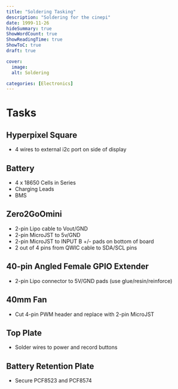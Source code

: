 ```yaml
---
title: "Soldering Tasking"
description: "Soldering for the cinepi"
date: 1999-11-26
hideSummary: true
ShowWordCount: true
ShowReadingTime: true
ShowToC: true
draft: true

cover:
  image: 
  alt: Soldering

categories: [Electronics]
---
```


# Tasks

## Hyperpixel Square
- 4 wires to external i2c port on side of display

## Battery
- 4 x 18650 Cells in Series
- Charging Leads
- BMS

## Zero2GoOmini
- 2-pin Lipo cable to Vout/GND
- 2-pin MicroJST to 5v/GND
- 2-pin MicroJST to INPUT B +/- pads on bottom of board
- 2 out of 4 pins from QWIC cable to SDA/SCL pins

## 40-pin Angled Female GPIO Extender
- 2-pin Lipo connector to 5V/GND pads (use glue/resin/reinforce)

## 40mm Fan
- Cut 4-pin PWM header and replace with 2-pin MicroJST

## Top Plate
- Solder wires to power and record buttons

## Battery Retention Plate
- Secure PCF8523 and PCF8574


